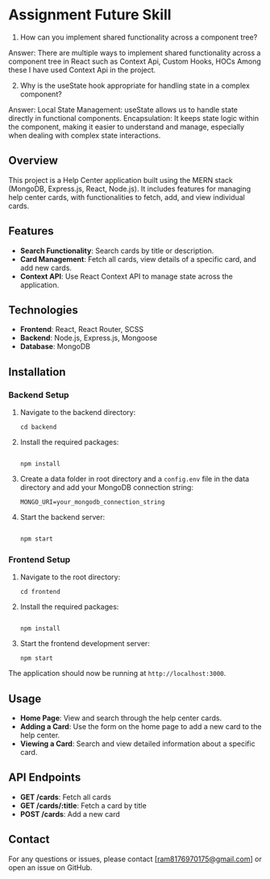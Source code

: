 # Assignment Future Skill

1. How can you implement shared functionality across a component tree?
   
Answer: There are multiple ways to implement shared functionality across a component tree in React such as Context Api, Custom Hooks, HOCs
        Among these I have used Context Api in the project.

2. Why is the useState hook appropriate for handling state in a complex component?

Answer: Local State Management: useState allows us to handle state directly in functional components.
        Encapsulation: It keeps state logic within the component, making it easier to understand and manage, especially when dealing with complex state                     interactions.

## Overview

This project is a Help Center application built using the MERN stack (MongoDB, Express.js, React, Node.js). It includes features for managing help center cards, with functionalities to fetch, add, and view individual cards.

## Features

- **Search Functionality**: Search cards by title or description.
- **Card Management**: Fetch all cards, view details of a specific card, and add new cards.
- **Context API**: Use React Context API to manage state across the application.

## Technologies

- **Frontend**: React, React Router, SCSS
- **Backend**: Node.js, Express.js, Mongoose
- **Database**: MongoDB

## Installation

### Backend Setup

1. Navigate to the backend directory:
   ```
   cd backend
   ```

2. Install the required packages:
    ```
    
    npm install

    ```

3. Create a data folder in root directory and a `config.env` file in the data directory and add your MongoDB connection string:
    ```env
    MONGO_URI=your_mongodb_connection_string
    ```

4. Start the backend server:
    ```bash
    
    npm start
    ```

### Frontend Setup

1. Navigate to the root directory:
   ```
   cd frontend
   ```

2. Install the required packages:
    ```
    
    npm install
    ```

3. Start the frontend development server:
    ```
    npm start
    ```

The application should now be running at `http://localhost:3000`.

## Usage

- **Home Page**: View and search through the help center cards.
- **Adding a Card**: Use the form on the home page to add a new card to the help center.
- **Viewing a Card**: Search and view detailed information about a specific card.

## API Endpoints

- **GET /cards**: Fetch all cards
- **GET /cards/:title**: Fetch a card by title
- **POST /cards**: Add a new card


## Contact

For any questions or issues, please contact [ram8176970175@gmail.com] or open an issue on GitHub.

